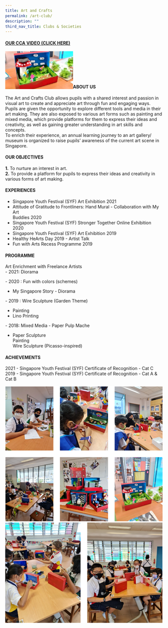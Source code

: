 ```yaml
---
title: Art and Crafts
permalink: /art-club/
description: ""
third_nav_title: Clubs & Societies
---
```

<h4><strong><a title="Our CCA Video (Click here)" href="https://drive.google.com/file/d/1YlFL0x3Ag2nS-hWph6rP8P6gq5kuxO_z/view?usp=sharing" target="_blank" rel="noopener">OUR CCA VIDEO (CLICK HERE)</a></strong></h4>
<a href="https://drive.google.com/file/d/1YlFL0x3Ag2nS-hWph6rP8P6gq5kuxO_z/view?usp=sharing"><img style="width: 43%;" src="/images/arts1.jpg" align = "left" /></a><br><br><br><br><br>
<h4><strong>ABOUT US</strong></h4>
<p>The Art and Crafts Club allows pupils with a shared interest and passion in visual art to create and appreciate art through fun and engaging ways. Pupils are given the opportunity to explore different tools and media in their art making. They are also exposed to various art forms such as painting and mixed media, which provide platforms for them to express their ideas and creativity, as well as gaining greater understanding in art skills and concepts.<br />To enrich their experience, an annual learning journey to an art gallery/ museum is organized to raise pupils&rsquo; awareness of the current art scene in Singapore.</p>
<h4><strong>OUR OBJECTIVES</strong></h4>
<p><strong>1.</strong>&nbsp;To nurture an interest in art.<br /><strong>2.</strong>&nbsp;To provide a platform for pupils to express their ideas and creativity in various forms of art making.</p>
<h4><strong>EXPERIENCES</strong></h4>
<ul>
<li>Singapore Youth Festival (SYF) Art Exhibition 2021</li>
<li>Attitude of Gratitude to Frontliners: Hand Mural - Collaboration with My Art<br />Buddies 2020</li>
<li>Singapore Youth Festival (SYF) Stronger Together Online Exhibition 2020</li>
<li>Singapore Youth Festival (SYF) Art Exhibition 2019</li>
<li>Healthy HeArts Day 2019 - Artist Talk</li>
<li>Fun with Arts Recess Programme 2019</li>
</ul>
<h4><strong>PROGRAMME</strong></h4>
<p>Art Enrichment with Freelance Artists<br />- 2021: Diorama</p>
<p>- 2020 : Fun with colors (schemes)</p>
<ul>
<li>My Singapore Story - Diorama</li>
</ul>
<p>- 2019 : Wire Sculpture (Garden Theme)</p>
<ul>
<li>Painting</li>
<li>Lino Printing</li>
</ul>
<p>- 2018: Mixed Media - Paper Pulp Mache</p>
<ul>
<li>Paper Sculpture<br />Painting<br />Wire Sculpture (Picasso-inspired)</li>
</ul>
<h4><strong>ACHIEVEMENTS</strong></h4>
<p>2021 - Singapore Youth Festival (SYF) Certificate of Recognition - Cat C<br />2019 - Singapore Youth Festival (SYF) Certificate of Recognition - Cat A &amp; Cat B</p>
<img src="/images/arts2.png"><br>
<img src="/images/arts3.png">